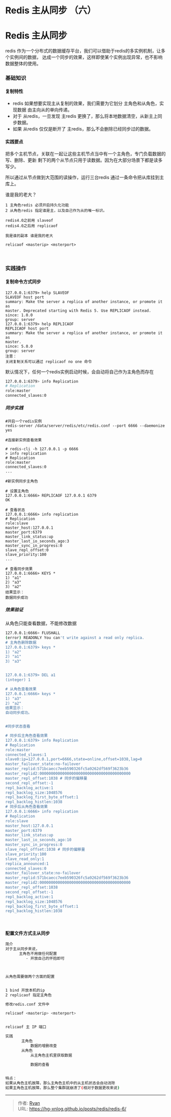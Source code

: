 # Redis 主从同步 （六）





#  Redis 主从同步



redis 作为一个分布式的数据缓存平台，我们可以借助于redis的多实例机制，让多个实例间的数据，
达成一个同步的效果，这样即使某个实例出现异常，也不影响数据整体的使用。



### 基础知识



#### 复制特性



- redis 如果想要实现主从复制的效果，我们需要为它划分 主角色和从角色，实现数据 由主向从的单向传递。
- 对于 从redis，一旦发现 主redis 更换了，那么将本地数据清空，从新主上同步数据。
- 如果 从redis 仅仅是断开了 主redis，那么不会删除已经同步过的数据。



#### 实践要点

把多个主机节点，关联在一起让这些主机节点当中有一个主角色，专门负载数据的写、删除、更新
剩下的两个从节点只用于读数据。因为在大部分场景下都是读多写少。

所以通过从节点做到大范围的读操作，运行三台redis 通过一条命令把从库挂到主库上。

谁是我的老大？



```
1 主角色redis 必须开启持久化功能
2 从角色redis 指定谁是主，以及自己作为从的唯一标识。

redis4.0之前用 slaveof
redis4.0之后用 replicaof

我是谁的副本 谁是我的老大

relicaof <masterip> <msterport>
```

<br>



### 实践操作

#### 复制命令方式同步

```
127.0.0.1:6379> help SLAVEOF
SLAVEOF host port
summary: Make the server a replica of another instance, or promote it as
master. Deprecated starting with Redis 5. Use REPLICAOF instead.
since: 1.0.0
group: server
127.0.0.1:6379> help REPLICAOF
REPLICAOF host port
summary: Make the server a replica of another instance, or promote it as
master.
since: 5.0.0
group: server
注意：
关闭复制关系可以通过 replicaof no one 命令
```



默认情况下，任何一个redis实例启动时候，会自动将自己作为主角色而存在

```sh
127.0.0.1:6379> info Replication
# Replication
role:master
connected_slaves:0
```

##### **同步实践**

```
#开启一个redis实例
redis-server /data/server/redis/etc/redis.conf --port 6666 --daemonize yes

#连接新实例查看效果

# redis-cli -h 127.0.0.1 -p 6666
> info replication
# Replication
role:master
connected_slaves:0
...

#新实例同步主角色

# 设置主角色
127.0.0.1:6666> REPLICAOF 127.0.0.1 6379
OK

# 查看状态
127.0.0.1:6666> info replication
# Replication
role:slave
master_host:127.0.0.1
master_port:6379
master_link_status:up
master_last_io_seconds_ago:3
master_sync_in_progress:0
slave_repl_offset:0
slave_priority:100
...

# 查看同步效果
127.0.0.1:6666> KEYS *
1) "a1"
2) "a3"
3) "a2"
结果显示：
数据同步成功
```



##### 效果验证



从角色只能查看数据，不能修改数据



```sh
127.0.0.1:6666> FLUSHALL
(error) READONLY You can't write against a read only replica.
# 主角色删除数据
127.0.0.1:6379> keys *
1) "a2"
2) "a1"
3) "a3"


127.0.0.1:6379> DEL a1
(integer) 1

# 从角色查看效果
127.0.0.1:6666> keys *
1) "a3"
2) "a2"
结果显示：
自动同步成功。


#同步状态查看

# 同步后主角色查看效果
127.0.0.1:6379> info Replication
# Replication
role:master
connected_slaves:1
slave0:ip=127.0.0.1,port=6666,state=online,offset=1038,lag=0
master_failover_state:no-failover
master_replid:571bcaecc7eeb590326fc5a9262df569f3623b36
master_replid2:0000000000000000000000000000000000000000
master_repl_offset:1038 # 同步的偏移量
second_repl_offset:-1
repl_backlog_active:1
repl_backlog_size:1048576
repl_backlog_first_byte_offset:1
repl_backlog_histlen:1038
# 同步后从角色查看效果
127.0.0.1:6666> info replication
# Replication
role:slave
master_host:127.0.0.1
master_port:6379
master_link_status:up
master_last_io_seconds_ago:10
master_sync_in_progress:0
slave_repl_offset:1038 # 同步的偏移量
slave_priority:100
slave_read_only:1
replica_announced:1
connected_slaves:0
master_failover_state:no-failover
master_replid:571bcaecc7eeb590326fc5a9262df569f3623b36
master_replid2:0000000000000000000000000000000000000000
master_repl_offset:1038
second_repl_offset:-1
repl_backlog_active:1
repl_backlog_size:1048576
repl_backlog_first_byte_offset:1
repl_backlog_histlen:1038
```



<br>



#### 配置文件方式主从同步



```sh
简介
对于主从同步来说，
      主角色不用做任何配置
         - 开放自己的怀抱即可



从角色需要做两个方面的配置


1 bind 开放本机的ip
2 replicaof 指定主角色

修改redis.conf 文件中

relicaof <masterip> <msterport>


relicaof 主 IP 端口

实践
       主角色
           数据的增删改查
       从角色
           从主角色主机里获取数据
           
           数据的查看


特点：
如果从角色主机故障，那么主角色主机中的从主机状态会自动消除
如果主角色主机故障，那么整个集群就崩溃了(相对于数据更改来说)
```



---

> 作者: [Ryan](https://github.com/ryanxin7)  
> URL: https://hg-xnlog.github.io/posts/redis/redis-6/  

